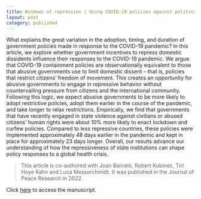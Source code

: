```yaml
---
title: Windows of repression | Using COVID-19 policies against political dissidents?
layout: post
category: published
---
```




<div class="message">
What explains the great variation in the adoption, timing, and duration of government policies made in response to the COVID-19 pandemic? In this article, we explore whether government incentives to repress domestic dissidents influence their responses to the COVID-19 pandemic. We argue that COVID-19 containment policies are observationally equivalent to those that abusive governments use to limit domestic dissent – that is, policies that restrict citizens’ freedom of movement. This creates an opportunity for abusive governments to engage in repressive behavior without countervailing pressure from citizens and the international community. Following this logic, we expect abusive governments to be more likely to adopt restrictive policies, adopt them earlier in the course of the pandemic, and take longer to relax restrictions. Empirically, we find that governments that have recently engaged in state violence against civilians or abused citizens’ human rights were about 10% more likely to enact lockdown and curfew policies. Compared to less repressive countries, these policies were implemented approximately 48 days earlier in the pandemic and kept in place for approximately 23 days longer. Overall, our results advance our understanding of how the repressiveness of state institutions can shape policy responses to a global health crisis.
</div>

> This article is co-authored with Joan Barceló, Robert Kubinec, Tirl Hoye Rahn and Luca Messerchmidt. It was published in the Journal of Peace Research in 2022.
 
Click [here](https://journals.sagepub.com/doi/full/10.1177/00223433211062389) to access the manuscript.

<br>
<br>


